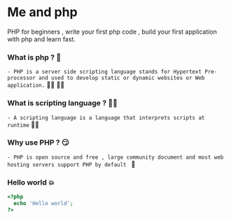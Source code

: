 # Me and php
PHP for beginners , write your first php code , build your first application with php and learn fast.

### What is php ? 🤔

`- PHP is a server side scripting language stands for Hypertext Pre-processor and used to develop static or dynamic websites or Web application.` 👨‍💻  👩‍💻

### What is scripting language ? 🕵️‍♂️

`- A scripting language is a language that interprets scripts at runtime`  👨‍🏫

### Why use PHP ? 😏

`- PHP is open source and free , large community document and most web hosting servers support PHP by default ` 🤗

### Hello world 💥

```php
<?php 
  echo 'Hello world';
?>
```

